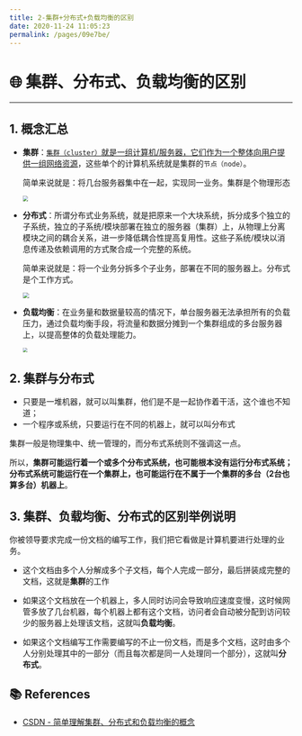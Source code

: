 ```yaml
---
title: 2-集群+分布式+负载均衡的区别
date: 2020-11-24 11:05:23
permalink: /pages/09e7be/
---
```

# 🌐 集群、分布式、负载均衡的区别

---

## 1. 概念汇总

- **集群**：<u>`集群（cluster）`就是一组计算机/服务器，它们作为一个整体向用户提供一组网络资源</u>，这些单个的计算机系统就是集群的`节点（node）`。

  简单来说就是：将几台服务器集中在一起，实现同一业务。集群是个物理形态

  <img src="https://cs-wiki.oss-cn-shanghai.aliyuncs.com/img/20201124114442.png" style="zoom: 60%;" />

- **分布式**：所谓分布式业务系统，就是把原来一个大块系统，拆分成多个独立的子系统，独立的子系统/模块部署在独立的服务器（集群）上，从物理上分离模块之间的耦合关系，进一步降低耦合性提高复用性。这些子系统/模块以消息传递及依赖调用的方式聚合成一个完整的系统。

  简单来说就是：将一个业务分拆多个子业务，部署在不同的服务器上。分布式是个工作方式。

  <img src="https://cs-wiki.oss-cn-shanghai.aliyuncs.com/img/20201122165939.png" style="zoom:67%;" />

- **负载均衡**：在业务量和数据量较高的情况下，单台服务器无法承担所有的负载压力，通过负载均衡手段，将流量和数据分摊到一个集群组成的多台服务器上，以提高整体的负载处理能力。

  <img src="https://cs-wiki.oss-cn-shanghai.aliyuncs.com/img/20201124114511.png" style="zoom:50%;" />

## 2. 集群与分布式

- 只要是一堆机器，就可以叫集群，他们是不是一起协作着干活，这个谁也不知道；
- 一个程序或系统，只要运行在不同的机器上，就可以叫分布式

集群一般是物理集中、统一管理的，而分布式系统则不强调这一点。

所以，**集群可能运行着一个或多个分布式系统，也可能根本没有运行分布式系统；分布式系统可能运行在一个集群上，也可能运行在不属于一个集群的多台（2台也算多台）机器上**。

## 3. 集群、负载均衡、分布式的区别举例说明

你被领导要求完成一份文档的编写工作，我们把它看做是计算机要进行处理的业务。

- 这个文档由多个人分解成多个子文档，每个人完成一部分，最后拼装成完整的文档，这就是**集群**的工作

- 如果这个文档放在一个机器上，多人同时访问会导致响应速度变慢，这时候网管多放了几台机器，每个机器上都有这个文档，访问者会自动被分配到访问较少的服务器上处理该文档，这就叫**负载均衡**。

- 如果这个文档编写工作需要编写的不止一份文档，而是多个文档，这时由多个人分别处理其中的一部分（而且每次都是同一人处理同一个部分），这就叫**分布式**。

## 📚 References

- [CSDN - 简单理解集群、分布式和负载均衡的概念](https://blog.csdn.net/wfq784967698/article/details/79428825)